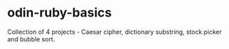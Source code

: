 # odin-ruby-basics
Collection of 4 projects - Caesar cipher, dictionary substring, stock picker and bubble sort.